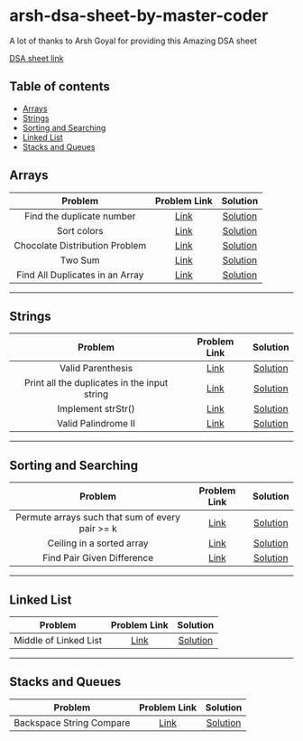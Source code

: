 # arsh-dsa-sheet-by-master-coder

<!-- Arsh goyal dsa sheet solutions by master coder -->

A lot of thanks to Arsh Goyal for providing this Amazing DSA sheet

[DSA sheet link](https://docs.google.com/spreadsheets/d/1MGVBJ8HkRbCnU6EQASjJKCqQE8BWng4qgL0n3vCVOxE/edit#gid=0)

## Table of contents

-   [Arrays](#arrays)
-   [Strings](#strings)
-   [Sorting and Searching](#sorting-and-searching)
-   [Linked List](#linked-list)
-   [Stacks and Queues](#stacks-and-queues)

## Arrays

|             Problem             |                                        Problem Link                                        |                                                           Solution                                                           |
| :-----------------------------: | :----------------------------------------------------------------------------------------: | :--------------------------------------------------------------------------------------------------------------------------: |
|    Find the duplicate number    |              [Link](https://leetcode.com/problems/find-the-duplicate-number/)              |    [Solution](https://github.com/master-coding/arsh-dsa-sheet-by-master-coder/blob/main/Arrays/findTheDuplicateNumber.md)    |
|           Sort colors           |                     [Link](https://leetcode.com/problems/sort-colors/)                     |          [Solution](https://github.com/master-coding/arsh-dsa-sheet-by-master-coder/blob/main/Arrays/sortColors.md)          |
| Chocolate Distribution Problem  | [Link](https://practice.geeksforgeeks.org/problems/chocolate-distribution-problem3825/1/#) | [Solution](https://github.com/master-coding/arsh-dsa-sheet-by-master-coder/blob/main/Arrays/chocolateDistributionProblem.md) |
|             Two Sum             |                       [Link](https://leetcode.com/problems/two-sum/)                       |            [Solution](https://github.com/master-coding/arsh-dsa-sheet-by-master-coder/blob/main/Arrays/twoSum.md)            |
| Find All Duplicates in an Array |           [Link](https://leetcode.com/problems/find-all-duplicates-in-an-array/)           |        [Solution](https://github.com/master-coding/arsh-dsa-sheet-by-master-coder/blob/main/Arrays/findDuplicates.md)        |

---

## Strings

|                   Problem                    |                                    Problem Link                                     |                                                      Solution                                                      |
| :------------------------------------------: | :---------------------------------------------------------------------------------: | :----------------------------------------------------------------------------------------------------------------: |
|              Valid Parenthesis               |              [Link](https://leetcode.com/problems/valid-parentheses/)               | [Solution](https://github.com/master-coding/arsh-dsa-sheet-by-master-coder/blob/main/Strings/validParentheses.md)  |
| Print all the duplicates in the input string | [Link](https://www.geeksforgeeks.org/print-all-the-duplicates-in-the-input-string/) |  [Solution](https://github.com/master-coding/arsh-dsa-sheet-by-master-coder/blob/main/Strings/printDuplicates.md)  |
|              Implement strStr()              |               [Link](https://leetcode.com/problems/implement-strstr/)               |  [Solution](https://github.com/master-coding/arsh-dsa-sheet-by-master-coder/blob/main/Strings/implementstrstr.md)  |
|             Valid Palindrome II              |             [Link](https://leetcode.com/problems/valid-palindrome-ii/)              | [Solution](https://github.com/master-coding/arsh-dsa-sheet-by-master-coder/blob/main/Strings/validPalindromeII.md) |

---

## Sorting and Searching

|                     Problem                     |                                       Problem Link                                       |                                                               Solution                                                               |
| :---------------------------------------------: | :--------------------------------------------------------------------------------------: | :----------------------------------------------------------------------------------------------------------------------------------: |
| Permute arrays such that sum of every pair >= k | [Link](https://www.geeksforgeeks.org/permute-two-arrays-sum-every-pair-greater-equal-k/) |   [Solution](https://github.com/master-coding/arsh-dsa-sheet-by-master-coder/blob/main/Searching%20and%20Sorting/permuteArrays.md)   |
|            Ceiling in a sorted array            |             [Link](https://www.geeksforgeeks.org/ceiling-in-a-sorted-array/)             | [Solution](https://github.com/master-coding/arsh-dsa-sheet-by-master-coder/blob/main/Searching%20and%20Sorting/ceilInSortedArray.md) |
|           Find Pair Given Difference            |             [Link](https://www.geeksforgeeks.org/ceiling-in-a-sorted-array/)             |     [Solution](https://github.com/master-coding/arsh-dsa-sheet-by-master-coder/blob/main/Searching%20and%20Sorting/pairDiff.md)      |

---

## Linked List

|        Problem        |                           Problem Link                           |                                                   Solution                                                    |
| :-------------------: | :--------------------------------------------------------------: | :-----------------------------------------------------------------------------------------------------------: |
| Middle of Linked List | [Link](https://leetcode.com/problems/middle-of-the-linked-list/) | [Solution](https://github.com/master-coding/arsh-dsa-sheet-by-master-coder/blob/main/Linked%20List/middle.md) |

---

## Stacks and Queues

|         Problem          |                          Problem Link                           |                                                               Solution                                                                |
| :----------------------: | :-------------------------------------------------------------: | :-----------------------------------------------------------------------------------------------------------------------------------: |
| Backspace String Compare | [Link](https://leetcode.com/problems/backspace-string-compare/) | [Solution](https://github.com/master-coding/arsh-dsa-sheet-by-master-coder/blob/main/Stacks%20and%20Queues/backspaceStringCompare.md) |
